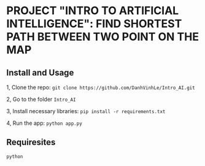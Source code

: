 # PROJECT "INTRO TO ARTIFICIAL INTELLIGENCE": FIND SHORTEST PATH BETWEEN TWO POINT ON THE MAP

## Install and Usage

1, Clone the repo: `git clone https://github.com/DanhVinhLe/Intro_AI.git`

2, Go to the folder `Intro_AI`

3, Install necessary libraries: `pip install -r requirements.txt`

4, Run the app: `python app.py`

## Requiresites
`python`